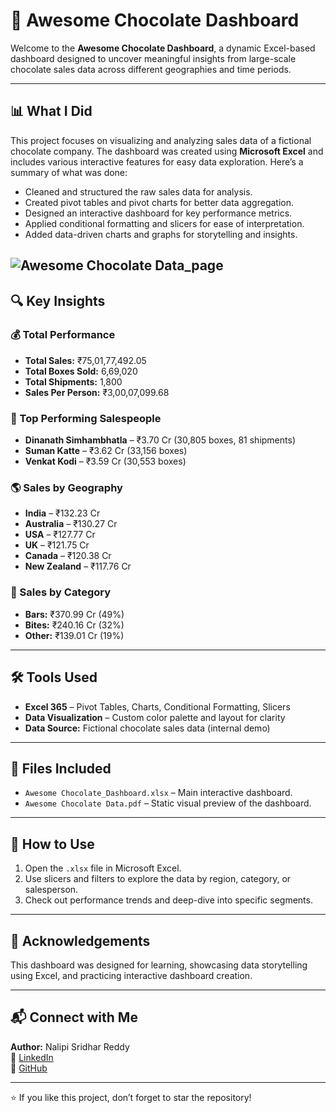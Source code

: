# 🍫 Awesome Chocolate Dashboard

Welcome to the **Awesome Chocolate Dashboard**, a dynamic Excel-based dashboard designed to uncover meaningful insights from large-scale chocolate sales data across different geographies and time periods.

---

## 📊 What I Did

This project focuses on visualizing and analyzing sales data of a fictional chocolate company. The dashboard was created using **Microsoft Excel** and includes various interactive features for easy data exploration. Here’s a summary of what was done:

- Cleaned and structured the raw sales data for analysis.
- Created pivot tables and pivot charts for better data aggregation.
- Designed an interactive dashboard for key performance metrics.
- Applied conditional formatting and slicers for ease of interpretation.
- Added data-driven charts and graphs for storytelling and insights.

![Awesome Chocolate Data_page](https://github.com/user-attachments/assets/560765e2-7684-46d5-98a4-4519def5b7a2)
---
## 🔍 Key Insights

### 💰 Total Performance
- **Total Sales:** ₹75,01,77,492.05  
- **Total Boxes Sold:** 6,69,020  
- **Total Shipments:** 1,800  
- **Sales Per Person:** ₹3,00,07,099.68  

### 👥 Top Performing Salespeople
- **Dinanath Simhambhatla** – ₹3.70 Cr (30,805 boxes, 81 shipments)
- **Suman Katte** – ₹3.62 Cr (33,156 boxes)
- **Venkat Kodi** – ₹3.59 Cr (30,553 boxes)

### 🌎 Sales by Geography
- **India** – ₹132.23 Cr
- **Australia** – ₹130.27 Cr
- **USA** – ₹127.77 Cr
- **UK** – ₹121.75 Cr
- **Canada** – ₹120.38 Cr
- **New Zealand** – ₹117.76 Cr

### 🍬 Sales by Category
- **Bars:** ₹370.99 Cr (49%)
- **Bites:** ₹240.16 Cr (32%)
- **Other:** ₹139.01 Cr (19%)

---

## 🛠 Tools Used

- **Excel 365** – Pivot Tables, Charts, Conditional Formatting, Slicers
- **Data Visualization** – Custom color palette and layout for clarity
- **Data Source:** Fictional chocolate sales data (internal demo)

---

## 📁 Files Included

- `Awesome Chocolate_Dashboard.xlsx` – Main interactive dashboard.
- `Awesome Chocolate Data.pdf` – Static visual preview of the dashboard.

---

## 📌 How to Use

1. Open the `.xlsx` file in Microsoft Excel.
2. Use slicers and filters to explore the data by region, category, or salesperson.
3. Check out performance trends and deep-dive into specific segments.

---

## 🙌 Acknowledgements

This dashboard was designed for learning, showcasing data storytelling using Excel, and practicing interactive dashboard creation.

---

## 📬 Connect with Me

**Author:** Nalipi Sridhar Reddy  
🔗 [LinkedIn](https://www.linkedin.com/in/nalipi-sridhar-reddy/)  
🔗 [GitHub](https://github.com/sridharreddy7831)

---

⭐️ If you like this project, don’t forget to star the repository!
